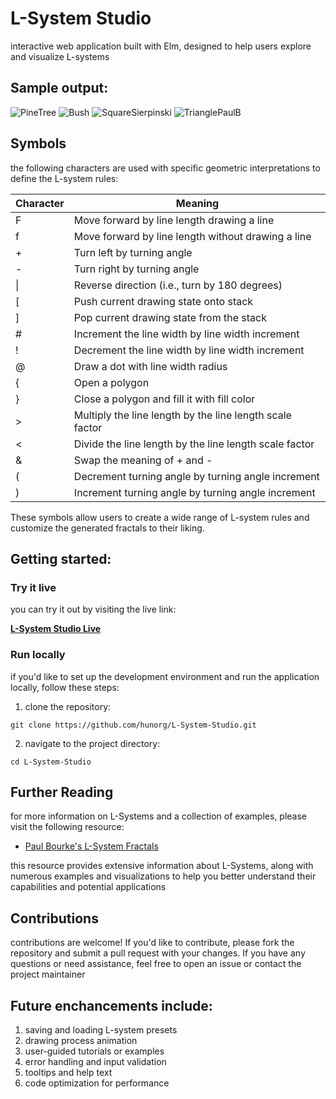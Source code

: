 # L-System Studio 

interactive web application built with Elm, designed to help users explore and visualize L-systems

## Sample output:

![PineTree](https://user-images.githubusercontent.com/114682020/227780945-76676c50-2a21-41e7-b6d3-049483d56efa.png)
![Bush](https://user-images.githubusercontent.com/114682020/227063859-eb63cc9b-80a2-461c-8c06-675f9344940b.png)
![SquareSierpinski](https://user-images.githubusercontent.com/114682020/227063864-abbdbd48-dd9b-419b-84e4-081dff7829f4.png)
![TrianglePaulB](https://user-images.githubusercontent.com/114682020/227063866-009f3656-6f39-4270-8c75-013f2c486c06.png)

## Symbols

the following characters are used with specific geometric interpretations to define the L-system rules:

| Character | Meaning                                                     |
|-----------|-------------------------------------------------------------|
| F         | Move forward by line length drawing a line                  |
| f         | Move forward by line length without drawing a line          |
| +         | Turn left by turning angle                                  |
| -         | Turn right by turning angle                                 |
| \|        | Reverse direction (i.e., turn by 180 degrees)               |
| [         | Push current drawing state onto stack                       |
| ]         | Pop current drawing state from the stack                    |
| #         | Increment the line width by line width increment            |
| !         | Decrement the line width by line width increment            |
| @         | Draw a dot with line width radius                           |
| {         | Open a polygon                                              |
| }         | Close a polygon and fill it with fill color                 |
| >         | Multiply the line length by the line length scale factor    |
| <         | Divide the line length by the line length scale factor      |
| &         | Swap the meaning of + and -                                 |
| (         | Decrement turning angle by turning angle increment          |
| )         | Increment turning angle by turning angle increment          |

These symbols allow users to create a wide range of L-system rules and customize the generated fractals to their liking.

## Getting started:

### Try it live

you can try it out by visiting the live link:

[**L-System Studio Live**](https://rawcdn.githack.com/hunorg/L-System-Studio/eda53a47f51a30dc96c289c3a9dca4d55ae0ab46/index.html)

### Run locally

if you'd like to set up the development environment and run the application locally, follow these steps:

1. clone the repository:

```
git clone https://github.com/hunorg/L-System-Studio.git
```

2. navigate to the project directory:

```
cd L-System-Studio
```

## Further Reading

for more information on L-Systems and a collection of examples, please visit the following resource:

- [Paul Bourke's L-System Fractals](http://paulbourke.net/fractals/lsys/)

this resource provides extensive information about L-Systems, along with numerous examples and visualizations to help you better understand their capabilities and potential applications

## Contributions 

contributions are welcome! If you'd like to contribute, please fork the repository and submit a pull request with your changes. If you have any questions or need assistance, feel free to open an issue or contact the project maintainer


## Future enchancements include: 

1. saving and loading L-system presets
3. drawing process animation
4. user-guided tutorials or examples
5. error handling and input validation
6. tooltips and help text
7. code optimization for performance



